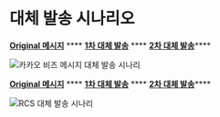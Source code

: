 # 대체 발송 시나리오

&#x20;                [**Original 메시지**](kakao-biz.md)                                      ****                                      [**1차 대체 발송**](kakao-biz.md#at-ft-+-1)                                       ****                                       [**2차 대체 발송**](kakao-biz.md#at-ft-+-2)****

![카카오 비즈 메시지 대체 발송 시나리](<../../.gitbook/assets/image (4).png>)





&#x20;                [**Original 메시지**](rcs.md#rcs)                                      ****                                      [**1차 대체 발송**](rcs.md#rcs-+-1)                                      ****                                      [ **2차 대체 발송**](rcs.md#rcs-+-2)****

![RCS 대체 발송 시나리](../../.gitbook/assets/image.png)




